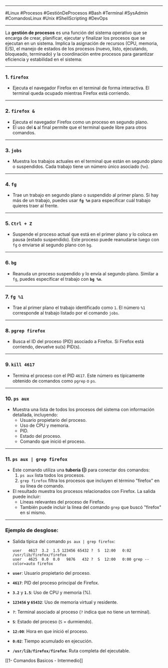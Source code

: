 
---

#Linux #Procesos #GestiónDeProcesos #Bash #Terminal #SysAdmin #ComandosLinux #Unix #ShellScripting #DevOps

---

La **gestión de procesos** es una función del sistema operativo que se encarga de crear, planificar, ejecutar y finalizar los procesos que se ejecutan en un sistema. Implica la asignación de recursos (CPU, memoria, E/S), el manejo de estados de los procesos (nuevo, listo, ejecutando, bloqueado, terminado) y la coordinación entre procesos para garantizar eficiencia y estabilidad en el sistema:

---

### 1. **`firefox`**

- Ejecuta el navegador Firefox en el terminal de forma interactiva. El terminal queda ocupado mientras Firefox está corriendo.

---

### 2. **`firefox &`**

- Ejecuta el navegador Firefox como un proceso en segundo plano.
- El uso del **`&`** al final permite que el terminal quede libre para otros comandos.

---

### 3. **`jobs`**

- Muestra los trabajos actuales en el terminal que están en segundo plano o suspendidos. Cada trabajo tiene un número único asociado (`%n`).

---

### 4. **`fg`**

- Trae un trabajo en segundo plano o suspendido al primer plano. Si hay más de un trabajo, puedes usar **`fg %n`** para especificar cuál trabajo quieres traer al frente.

---

### 5. **`Ctrl + Z`**

- Suspende el proceso actual que está en el primer plano y lo coloca en pausa (estado suspendido). Este proceso puede reanudarse luego con `fg` o enviarse al segundo plano con `bg`.

---

### 6. **`bg`**

- Reanuda un proceso suspendido y lo envía al segundo plano. Similar a `fg`, puedes especificar el trabajo con **`bg %n`**.

---

### 7. **`fg %1`**

- Trae al primer plano el trabajo identificado como `1`. El número `%1` corresponde al trabajo listado por el comando `jobs`.

---

### 8. **`pgrep firefox`**

- Busca el ID del proceso (PID) asociado a Firefox. Si Firefox está corriendo, devuelve su(s) PID(s).

---

### 9. **`kill 4617`**

- Termina el proceso con el PID `4617`. Este número es típicamente obtenido de comandos como `pgrep` o `ps`.

---

### 10. **`ps aux`**

- Muestra una lista de todos los procesos del sistema con información detallada, incluyendo:
    - Usuario propietario del proceso.
    - Uso de CPU y memoria.
    - PID.
    - Estado del proceso.
    - Comando que inició el proceso.

---

### 11. **`ps aux | grep firefox`**

- Este comando utiliza una **tubería (|)** para conectar dos comandos:
    1. `ps aux` lista todos los procesos.
    2. `grep firefox` filtra los procesos que incluyen el término "firefox" en su línea de comando.
- El resultado muestra los procesos relacionados con Firefox. La salida puede incluir:
    - Líneas relevantes del proceso de Firefox.
    - También puede incluir la línea del comando `grep` que buscó "firefox" en sí mismo.

---

### **Ejemplo de desglose:**

- Salida típica del comando `ps aux | grep firefox`:
    
    ```
    user   4617  3.2  1.5 123456 65432 ?  S  12:00   0:02 /usr/lib/firefox/firefox
    user   4625  0.0  0.0   9876   432 ?  S  12:00   0:00 grep --color=auto firefox
    ```
    
- **`user`**: Usuario propietario del proceso.
- **`4617`**: PID del proceso principal de Firefox.
- **`3.2`** y **`1.5`**: Uso de CPU y memoria (%).
- **`123456` y `65432`**: Uso de memoria virtual y residente.
- **`?`**: Terminal asociado al proceso (`?` indica que no tiene un terminal).
- **`S`**: Estado del proceso (`S` = durmiendo).
- **`12:00`**: Hora en que inició el proceso.
- **`0:02`**: Tiempo acumulado en ejecución.
- **`/usr/lib/firefox/firefox`**: Ruta completa del ejecutable.


[[1- Comandos Basicos - Intermedio]]